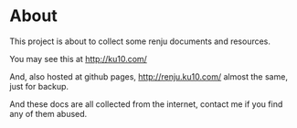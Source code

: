 # About
This project is about to collect some renju documents and resources.

You may see this at http://ku10.com/

And, also hosted at github pages, http://renju.ku10.com/  almost the same, just for backup.

And these docs are all collected from the internet, contact me if you find any of them abused.
